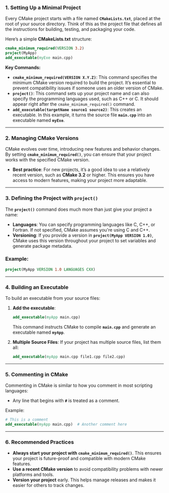 ### 1. **Setting Up a Minimal Project**

Every CMake project starts with a file named **`CMakeLists.txt`**, placed at the root of your source directory. Think of this as the project file that defines all the instructions for building, testing, and packaging your code.

Here’s a simple **CMakeLists.txt** structure:

```cmake
cmake_minimum_required(VERSION 3.2)
project(MyApp)
add_executable(myExe main.cpp)
```

**Key Commands:**
- **`cmake_minimum_required(VERSION X.Y.Z)`**: This command specifies the minimum CMake version required to build the project. It’s essential to prevent compatibility issues if someone uses an older version of CMake.
- **`project()`**: This command sets up your project name and can also specify the programming languages used, such as C++ or C. It should appear right after the `cmake_minimum_required()` command.
- **`add_executable(targetName source1 source2)`**: This creates an executable. In this example, it turns the source file **`main.cpp`** into an executable named **`myExe`**.

---

### 2. **Managing CMake Versions**

CMake evolves over time, introducing new features and behavior changes. By setting **`cmake_minimum_required()`**, you can ensure that your project works with the specified CMake version.

- **Best practice**: For new projects, it’s a good idea to use a relatively recent version, such as **CMake 3.2** or higher. This ensures you have access to modern features, making your project more adaptable.

---

### 3. **Defining the Project with `project()`**

The **`project()`** command does much more than just give your project a name:
- **Languages**: You can specify programming languages like C, C++, or Fortran. If not specified, CMake assumes you're using C and C++.
- **Versioning**: If you provide a version in **`project(MyApp VERSION 1.0)`**, CMake uses this version throughout your project to set variables and generate package metadata.

### Example:
```cmake
project(MyApp VERSION 1.0 LANGUAGES CXX)
```

---

### 4. **Building an Executable**

To build an executable from your source files:
1. **Add the executable**:
   ```cmake
   add_executable(myApp main.cpp)
   ```
   This command instructs CMake to compile **`main.cpp`** and generate an executable named **`myApp`**.

2. **Multiple Source Files**: If your project has multiple source files, list them all:
   ```cmake
   add_executable(myApp main.cpp file1.cpp file2.cpp)
   ```

---

### 5. **Commenting in CMake**

Commenting in CMake is similar to how you comment in most scripting languages:
- Any line that begins with **`#`** is treated as a comment.

Example:
```cmake
# This is a comment
add_executable(myApp main.cpp)  # Another comment here
```

---

### 6. **Recommended Practices**

- **Always start your project with `cmake_minimum_required()`**. This ensures your project is future-proof and compatible with modern CMake features.
- **Use a recent CMake version** to avoid compatibility problems with newer platforms and tools.
- **Version your project** early. This helps manage releases and makes it easier for others to track changes.

